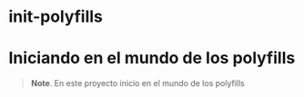 # init-polyfills

Iniciando en el mundo de los polyfills
================

> **Note**. En este proyecto inicio en el mundo de los polyfills